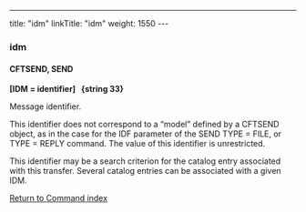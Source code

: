 ---
title: "idm"
linkTitle: "idm"
weight: 1550
--- <span id="idm"></span>

### idm

#### CFTSEND, SEND

****[IDM = identifier]   {string
33}****

Message identifier.

This identifier does not correspond to a “model” defined by a CFTSEND
object, as in the case for the IDF parameter of the SEND TYPE = FILE,
or TYPE = REPLY command. The value of this identifier is unrestricted.

This identifier may be a search criterion for the catalog entry associated
with this transfer. Several catalog entries can be associated with a given
IDM.

[Return to Command index](../../)

